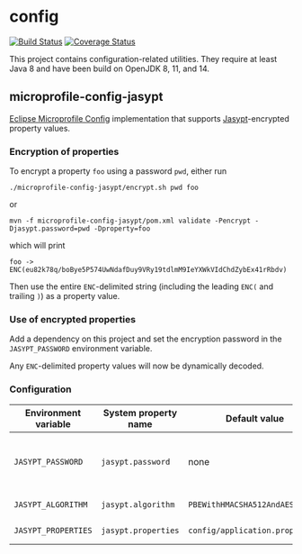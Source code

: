 # config

[![Build Status](https://travis-ci.com/chrisgleissner/config.svg?branch=master)](https://travis-ci.com/chrisgleissner/config)
[![Coverage Status](https://coveralls.io/repos/github/chrisgleissner/config/badge.svg?branch=master)](https://coveralls.io/github/chrisgleissner/config?branch=master)

This project contains configuration-related utilities. They require at least Java 8 and have been build
on OpenJDK 8, 11, and 14.

## microprofile-config-jasypt

[Eclipse Microprofile Config](https://github.com/eclipse/microprofile-config) implementation 
that supports [Jasypt](http://www.jasypt.org)-encrypted property values.

### Encryption of properties

To encrypt a property `foo` using a password `pwd`, either run

```
./microprofile-config-jasypt/encrypt.sh pwd foo
```

or

```
mvn -f microprofile-config-jasypt/pom.xml validate -Pencrypt -Djasypt.password=pwd -Dproperty=foo
```

which will print

```
foo -> ENC(eu82k78q/boBye5P574UwNdafDuy9VRy19tdlmM9IeYXWkVIdChdZybEx41rRbdv)
```

Then use the entire `ENC`-delimited string (including the leading `ENC(` and trailing `)`) as a property value.

### Use of encrypted properties

Add a dependency on this project and set the encryption password in the `JASYPT_PASSWORD` environment 
variable. 

Any `ENC`-delimited property values will now be dynamically decoded.

### Configuration

| Environment variable | System property name  | Default value  | Description |
|----------------------|-----------------------|----------------|--------------| 
| `JASYPT_PASSWORD` | `jasypt.password` | none | Password used for encrypting property values |
| `JASYPT_ALGORITHM` | `jasypt.algorithm` | `PBEWithHMACSHA512AndAES_256` | Encryption algorithm |
| `JASYPT_PROPERTIES` | `jasypt.properties` | `config/application.properties` | Property filename |
